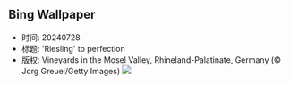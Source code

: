 ## Bing Wallpaper
- 时间: 20240728
- 标题: 'Riesling' to perfection
- 版权: Vineyards in the Mosel Valley, Rhineland-Palatinate, Germany (© Jorg Greuel/Getty Images)
![](https://cn.bing.com/th?id=OHR.RhinelandVineyards_EN-US5864380431_UHD.jpg&rf=LaDigue_UHD.jpg&pid=hp&w=3840&h=2160&rs=1&c=4)
